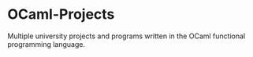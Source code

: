 # OCaml-Projects
Multiple university projects and programs written in the OCaml functional programming language.
